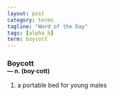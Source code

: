 ```yaml
---
layout: post
category: terms
tagline: "Word of the Day"
tags: [alpha_b]
term: boycott
---
```


<h3>Boycott<br/> <small>&mdash; n. (boy<span>&middot;</span>cott)</small></h3>
<p><ol><li>a portable bed for young males</li>
</ol></p>
